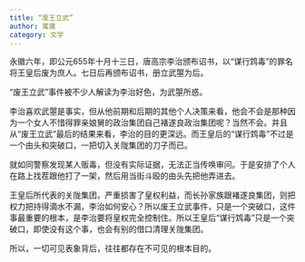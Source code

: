 ```yaml
---
title: “废王立武”
author: 寓庸
category: 文学
---
```

永徽六年，即公元655年十月十三日，唐高宗李治颁布诏书，以“谋行鸩毒”的罪名将王皇后废为庶人。七日后再颁布诏书，册立武曌为后。

 “废王立武”事件被不少人解读为李治好色，为武曌所惑。

 李治喜欢武曌是事实，但从他前期和后期的其他个人决策来看，他会不会是那种因为一个女人不惜得罪亲娘舅的政治集团自己褚遂良政治集团呢？当然不会。并且从“废王立武”最后的结果来看，李治的目的更深远。而王皇后的“谋行鸩毒”不过是一个由头和突破口，一把切入关陇集团的刀子而已。

 就如同警察发现某人贩毒，但没有实际证据，无法正当传唤审问。于是安排了个人在路上找茬跟他打了一架，然后用当街斗殴的由头先把他弄进去。

 王皇后所代表的关陇集团，严重损害了皇权利益，而长孙家族跟褚遂良集团，则把权力把持得滴水不漏，李治如何安心？所以废王立武事件，只是一个突破口，这件事最重要的根本，是李治要将皇权完全控制住。所以王皇后“谋行鸩毒”只是一个突破口，即使没有这个事，也会有别的借口清理关陇集团。

 所以，一切可见表象背后，往往都存在不可见的根本目的。